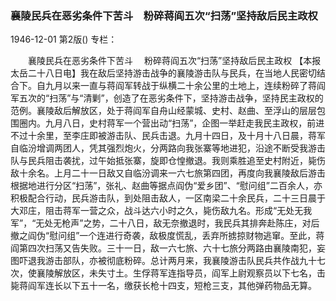 ### 襄陵民兵在恶劣条件下苦斗　粉碎蒋阎五次“扫荡”坚持敌后民主政权

1946-12-01
第2版()
专栏：

　　襄陵民兵在恶劣条件下苦斗
  　粉碎蒋阎五次“扫荡”坚持敌后民主政权
    【本报太岳二十八日电】我在敌后坚持游击战争的襄陵游击队与民兵，在当地人民密切结合下。自九月以来一直与蒋阎军转战于纵横二十余公里的土地上，连续粉碎了蒋阎军五次的“扫荡”与“清剿”，创造了在恶劣条件下，坚持游击战争，坚持民主政权的范例。襄陵敌后解放区，处于蒋阎军自舟山经蒙城、史村、赵曲、至浮山的层层包围圈内。九月八日，史村蒋军一个营出动“扫荡”，企图一举赶走我民主政权，前进不过十余里，至李庄即被游击队、民兵击退。九月十四日，及十月十八日晨，蒋军自临汾增调两团人，凭其强烈炮火，分两路向我张寨等地进犯，沿途不断受我游击队与民兵阻击袭扰，过午始抵张寨，旋即仓惶撤退。我则乘胜追至史村附近，毙伤敌十余名。上月二十一日敌又自临汾调来一六七旅第四团，再度向我襄陵敌后游击根据地进行分区“扫荡”，张礼、赵曲等据点阎伪“爱乡团”、“慰问组”二百余人，亦积极配合行动，民兵游击队，到处阻击敌人，一区南梁二十余民兵，二十三日晨于大邓庄，阻击蒋军一营之众，战斗达六小时之久，毙伤敌九名。形成“无处无我军”，“无处无枪声”之势，二十八日，敌无奈撤退时，我民兵其排奔赴陈庄，对后撤之阎伪“慰问组”一个连进行奇袭，敌极度慌乱，丢弃所掳掠财物逃窜。至此，蒋阎第四次扫荡又告失败。三十一日，敌一六七旅、六十七旅分两路由襄陵南犯，妄图吓退我游击部队，亦被彻底粉碎。总计两月来，我襄陵游击队民兵共作战九十七次，使襄陵解放区，未失寸土。生俘蒋军连指导员，阎军上尉观察员以下七名，击毙蒋阎军连长以下五十一名，缴获长枪十四支，短枪三支，其他弹药物品无算。
